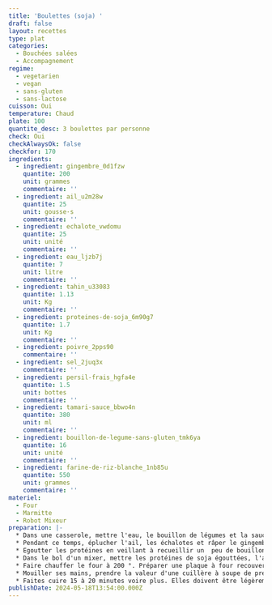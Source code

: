 ```yaml
---
title: 'Boulettes (soja) '
draft: false
layout: recettes
type: plat
categories:
  - Bouchées salées
  - Accompagnement
regime:
  - vegetarien
  - vegan
  - sans-gluten
  - sans-lactose
cuisson: Oui
temperature: Chaud
plate: 100
quantite_desc: 3 boulettes par personne
check: Oui
checkAlwaysOk: false
checkfor: 170
ingredients:
  - ingredient: gingembre_0d1fzw
    quantite: 200
    unit: grammes
    commentaire: ''
  - ingredient: ail_u2m28w
    quantite: 25
    unit: gousse·s
    commentaire: ''
  - ingredient: echalote_vwdomu
    quantite: 25
    unit: unité
    commentaire: ''
  - ingredient: eau_ljzb7j
    quantite: 7
    unit: litre
    commentaire: ''
  - ingredient: tahin_u33083
    quantite: 1.13
    unit: Kg
    commentaire: ''
  - ingredient: proteines-de-soja_6m90g7
    quantite: 1.7
    unit: Kg
    commentaire: ''
  - ingredient: poivre_2pps90
    commentaire: ''
  - ingredient: sel_2juq3x
    commentaire: ''
  - ingredient: persil-frais_hgfa4e
    quantite: 1.5
    unit: bottes
    commentaire: ''
  - ingredient: tamari-sauce_bbwo4n
    quantite: 380
    unit: ml
    commentaire: ''
  - ingredient: bouillon-de-legume-sans-gluten_tmk6ya
    quantite: 16
    unit: unité
    commentaire: ''
  - ingredient: farine-de-riz-blanche_1nb85u
    quantite: 550
    unit: grammes
    commentaire: ''
materiel:
  - Four
  - Marmitte
  - Robot Mixeur
preparation: |-
  * Dans une casserole, mettre l'eau, le bouillon de légumes et la sauce tamari. Porter à ébullition, couvrir et laisser gonfler 30 minutes.
  * Pendant ce temps, éplucher l'ail, les échalotes et râper le gingembre.
  * Egoutter les protéines en veillant à recueillir un  peu de bouillon pour rallonger la pâte si elle est trop sèche.
  * Dans le bol d'un mixer, mettre les protéines de soja égouttées, l'ail et l'échalote coupés en morceaux, le persil, la sauce soja, la farine et le tahin, sel et poivre. Mixer jusqu'à obtenir une préparation assez fine.
  * Faire chauffer le four à 200 °. Préparer une plaque à four recouverte de papier cuisson ou graisser légèrement un plat.
  * Mouiller ses mains, prendre la valeur d'une cuillère à soupe de préparation, former une boule de la grosseur d'une noix en pressant un peu. Posez sur la plaque de cuisson.
  * Faites cuire 15 à 20 minutes voire plus. Elles doivent être légèrement dorées.
publishDate: 2024-05-18T13:54:00.000Z
---
```

